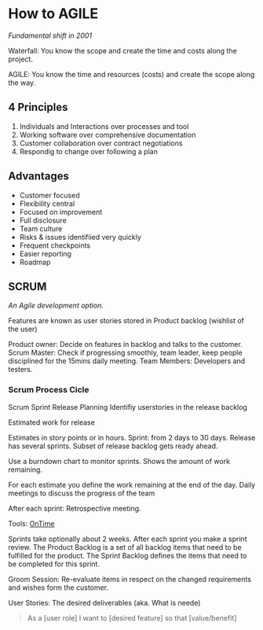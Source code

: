 # How to AGILE
_Fundamental shift in 2001_ 

Waterfall: You know the scope and create the time and costs along the project.

AGILE: You know the time and resources (costs) and create the scope along the way. 


## 4 Principles

1. Individuals and Interactions over processes and tool
2. Working software over comprehensive documentation
3. Customer collaboration over contract negotiations
4. Respondig to change over following a plan

## Advantages 

* Customer focused
* Flexibility central
* Focused on improvement
* Full disclosure
* Team culture
* Risks & issues identifiied very quickly
* Frequent checkpoints
* Easier reporting
* Roadmap

## SCRUM

_An Agile development option._

Features are known as user stories
stored in Product backlog (wishlist of the user)

Product owner: Decide on features in backlog and talks to the customer.
Scrum Master: Check if progressing smoothly, team leader, keep people disciplined for the 15mins daily meeting.
Team Members: Developers and testers.

### Scrum Process Cicle


Scrum Sprint
Release Planning 
Identifiy userstories in the release backlog

Estimated work for release

Estimates in story points or in hours.
Sprint: from 2 days to 30 days. 
Release has several sprints.
Subset of release backlog gets ready ahead. 

Use a burndown chart to monitor sprints. Shows the amount of work remaining. 

For each estimate you define the work remaining at the end of the day.
Daily meetings to discuss the progress of the team

After each sprint: Retrospective meeting.

Tools: [OnTime](axosoft.com)

Sprints take optionally about 2 weeks. After each sprint you make a sprint review. 
The Product Backlog is a set of all backlog items that need to be fulfilled for the product.
The Sprint Backlog defines the items that need to be completed for this sprint.

Groom Session: Re-evaluate items in respect on the changed requirements and wishes form the customer.

User Stories: The desired deliverables (aka. What is neede)
>As a [user role]
>I want to [desired feature]
>so that [value/benefit]


